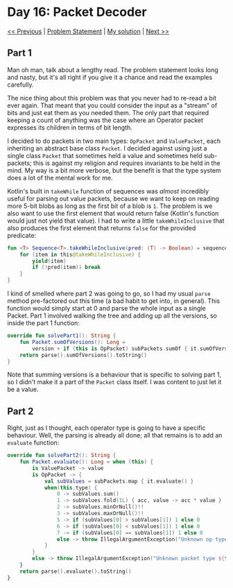 # Day 16: Packet Decoder
[<< Previous](Day15.md) | [Problem Statement](https://adventofcode.com/2021/day/16) | [My solution](../src/main/kotlin/puzzles/Day16.kt) | [Next >>](Day17.md)

## Part 1
Man oh man, talk about a lengthy read. The problem statement looks long and nasty, but it's all right if you give it a chance and read the examples carefully.

The nice thing about this problem was that you never had to re-read a bit ever again. That meant that you could consider the input as a "stream" of bits and just eat them as you needed them. The only part that required keeping a count of anything was the case where an Operator packet expresses its children in terms of bit length.

I decided to do packets in two main types: `OpPacket` and `ValuePacket`, each inheriting an abstract base class `Packet`. I decided against using just a single class `Packet` that sometimes held a value and sometimes held sub-packets; this is against my religion and requires invariants to be held in the mind. My way is a bit more verbose, but the benefit is that the type system does a lot of the mental work for me.

Kotlin's built in `takeWhile` function of sequences was *almost* incredibly useful for parsing out value packets, because we want to keep on reading more 5-bit blobs as long as the first bit of a blob is `1`. The problem is we also want to use the first element that would return false (Kotlin's function would just not yield that value). I had to write a little `takeWhileInclusive` that also produces the first element that returns `false` for the provided predicate:

```kotlin
fun <T> Sequence<T>.takeWhileInclusive(pred: (T) -> Boolean) = sequence {
    for (item in this@takeWhileInclusive) {
        yield(item)
        if (!pred(item)) break
    }
}
```

I kind of smelled where part 2 was going to go, so I had my usual `parse` method pre-factored out this time (a bad habit to get into, in general). This function would simply start at 0 and parse the whole input as a single Packet. Part 1 involved walking the tree and adding up all the versions, so inside the part 1 function:
```kotlin
override fun solvePart1(): String {
    fun Packet.sumOfVersions(): Long =
        version + if (this is OpPacket) subPackets.sumOf { it.sumOfVersions() } else 0L
    return parse().sumOfVersions().toString()
}
```

Note that summing versions is a behaviour that is specific to solving part 1, so I didn't make it a part of the `Packet` class itself. I was content to just let it be a value.

## Part 2
Right, just as I thought, each operator type is going to have a specific behaviour. Well, the parsing is already all done; all that remains is to add an `evaluate` function:
```kotlin
override fun solvePart2(): String {
    fun Packet.evaluate(): Long = when (this) {
        is ValuePacket -> value
        is OpPacket -> {
            val subValues = subPackets.map { it.evaluate() }
            when(this.type) {
                0 -> subValues.sum()
                1 -> subValues.fold(1L) { acc, value -> acc * value }
                2 -> subValues.minOrNull()!!
                3 -> subValues.maxOrNull()!!
                5 -> if (subValues[0] > subValues[1]) 1 else 0
                6 -> if (subValues[0] < subValues[1]) 1 else 0
                7 -> if (subValues[0] == subValues[1]) 1 else 0
                else -> throw IllegalArgumentException("Unknown op type ${this.type}")
            }
        }
        else -> throw IllegalArgumentException("Unknown packet type ${this::class.simpleName}")
    }
    return parse().evaluate().toString()
}
```